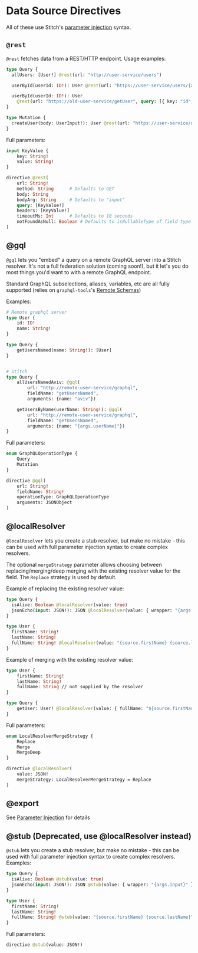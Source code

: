 # Data Source Directives

All of these use Stitch's [parameter injection](./parameter_injection.md) syntax.

## `@rest`

`@rest` fetches data from a REST/HTTP endpoint. Usage examples:

```graphql
type Query {
  allUsers: [User!] @rest(url: "http://user-service/users")

  userById(userId: ID!): User @rest(url: "https://user-service/users/{args.userId}")

  userById(userId: ID!): User
    @rest(url: "https://old-user-service/getUser", query: [{ key: "id", value: "{args.userId}" }])
}

type Mutation {
  createUser(body: UserInput!): User @rest(url: "https://user-service/users", method: "POST", bodyArg: "body")
}
```

Full parameters:

```graphql
input KeyValue {
    key: String!
    value: String!
}

directive @rest(
    url: String!
    method: String      # Defaults to GET
    body: String
    bodyArg: String     # Defaults to "input"
    query: [KeyValue!]
    headers: [KeyValue!]
    timeoutMs: Int      # Defaults to 10 seconds
    notFoundAsNull: Boolean # Defaults to isNullableType of field type
)
```

## @gql

`@gql` lets you "embed" a query on a remote GraphQL server into a Stitch resolver. It's not a full federation solution (coming soon!), but it let's you do most things you'd want to with a remote GraphQL endpoint.

Standard GraphQL subselections, aliases, variables, etc are all fully supported (relies on `graphql-tools`'s [Remote Schemas](https://www.apollographql.com/docs/graphql-tools/remote-schemas/))

Examples:

```graphql
# Remote graphql server
type User {
    id: ID!
    name: String!
}

type Query {
    getUsersNamed(name: String!): [User]
}


# Stitch
type Query {
    allUsersNamedAviv: @gql(
        url: "http://remote-user-service/graphql",
        fieldName: "getUsersNamed",
        arguments: {name: "aviv"})

    getUsersByName(userName: String!): @gql(
        url: "http://remote-user-service/graphql",
        fieldName: "getUsersNamed",
        arguments: {name: "{args.userName}"})
}
```

Full parameters:

```graphql
enum GraphQLOperationType {
    Query
    Mutation
}

directive @gql(
    url: String!
    fieldName: String!
    operationType: GraphQLOperationType
    arguments: JSONObject
)
```

## @localResolver

`@localResolver` lets you create a stub resolver, but make no mistake - this can be used with full parameter injection syntax to create complex resolvers.

The optional `mergeStrategy` parameter allows choosing between replacing/merging/deep merging with the existing resolver value for the field. The `Replace` strategy is used by default.

Example of replacing the existing resolver value:

```graphql
type Query {
  isAlive: Boolean @localResolver(value: true)
  jsonEcho(input: JSON!): JSON @localResolver(value: { wrapper: "{args.input}" })
}

type User {
  firstName: String!
  lastName: String!
  fullName: String! @localResolver(value: "{source.firstName} {source.lastName}")
}
```

Example of merging with the existing resolver value:

```graphql
type User {
    firstName: String!
    lastName: String!
    fullName: String // not supplied by the resolver
}

type Query {
    getUser: User! @localResolver(value: { fullName: "${source.firstName} ${source.lastName}" }, mergeStrategy: Merge)
}
```

Full parameters:

```graphql
enum LocalResolverMergeStrategy {
    Replace
    Merge
    MergeDeep
}

directive @localResolver(
    value: JSON!
    mergeStrategy: LocalResolverMergeStrategy = Replace
)
```

## @export

See [Parameter Injection](./parameter_injection.md#exports) for details

## @stub (Deprecated, use @localResolver instead)

`@stub` lets you create a stub resolver, but make no mistake - this can be used with full parameter injection syntax to create complex resolvers. Examples:

```graphql
type Query {
  isAlive: Boolean @stub(value: true)
  jsonEcho(input: JSON!): JSON @stub(value: { wrapper: "{args.input}" })
}

type User {
  firstName: String!
  lastName: String!
  fullName: String! @stub(value: "{source.firstName} {source.lastName}")
}
```

Full parameters:

```graphql
directive @stub(value: JSON!)
```

